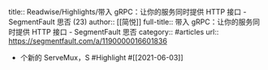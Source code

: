 title:: Readwise/Highlights/带入 gRPC：让你的服务同时提供 HTTP 接口 - SegmentFault 思否 (23)
author:: [[简悦]]
full-title:: 带入 gRPC：让你的服务同时提供 HTTP 接口 - SegmentFault 思否
category:: #articles
url:: https://segmentfault.com/a/1190000016601836

- 个新的 ServeMux，S #Highlight #[[2021-06-03]]